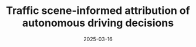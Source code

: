 ---
title: "Traffic scene-informed attribution of autonomous driving decisions"
collection: publications
permalink: /publication/2025-traffic-attr
date: 2025-03-16
venue: 'IEEE Transactions on Intelligent Transportation Systems'
# paperurl: '/files/pdf/research/Turning the Lights on.pdf'
link: 'https://ieeexplore.ieee.org/document/10927619'
paperurl: '/files/pdf/research/202503TrafficAttr-ITS.pdf'
# github: 'https://github.com/GlowingHorse/NetVisCompare'
book: '/research/20multi-attr'
# zenodo: 'https://zenodo.org/badge/628158030.svg'
# researchButton: 'https://shirui-homepage.com/research/attr-vis/'
citation: 'Rui Shi, <a href="https://li-tianxing.github.io/">Tianxing Li</a>, <a href="http://www.graco.c.u-tokyo.ac.jp/yama-lab/index.php">Yasushi Yamaguchi</a>, <a href="https://cpns.bjut.edu.cn/index.html#/home">Liguo Zhang</a>. <i>IEEE Transactions on Intelligent Transportation Systems</i>, 2025, DOI: 10.1109/TITS.2025.3547879.'
---